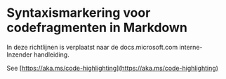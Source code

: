 # <a name="syntax-highlighting-for-code-snippets-in-markdown"></a>Syntaxismarkering voor codefragmenten in Markdown

In deze richtlijnen is verplaatst naar de docs.microsoft.com interne-Inzender handleiding.

See [https://aka.ms/code-highlighting](https://aka.ms/code-highlighting)
